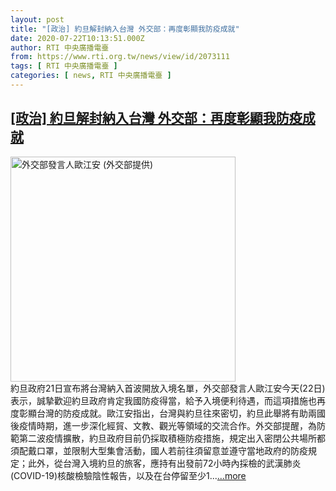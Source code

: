 ```yaml
---
layout: post
title: "[政治] 約旦解封納入台灣 外交部：再度彰顯我防疫成就"
date: 2020-07-22T10:13:51.000Z
author: RTI 中央廣播電臺
from: https://www.rti.org.tw/news/view/id/2073111
tags: [ RTI 中央廣播電臺 ]
categories: [ news, RTI 中央廣播電臺 ]
---
```

<!--1595412831000-->
[[政治] 約旦解封納入台灣 外交部：再度彰顯我防疫成就](https://www.rti.org.tw/news/view/id/2073111)
------

<div>
<img src="https://static.rti.org.tw/assets/thumbnails/2020/04/16/dd2015eb74c5b9f0fdfd4a4e587087e3.jpg" width="360" alt="外交部發言人歐江安 (外交部提供)" title="外交部發言人歐江安 (外交部提供)"><br>約旦政府21日宣布將台灣納入首波開放入境名單，外交部發言人歐江安今天(22日)表示，誠摯歡迎約旦政府肯定我國防疫得當，給予入境便利待遇，而這項措施也再度彰顯台灣的防疫成就。歐江安指出，台灣與約旦往來密切，約旦此舉將有助兩國後疫情時期，進一步深化經貿、文教、觀光等領域的交流合作。外交部提醒，為防範第二波疫情擴散，約旦政府目前仍採取積極防疫措施，規定出入密閉公共場所都須配戴口罩，並限制大型集會活動，國人若前往須留意並遵守當地政府的防疫規定；此外，從台灣入境約旦的旅客，應持有出發前72小時內採檢的武漢肺炎(COVID-19)核酸檢驗陰性報告，以及在台停留至少1...<a target="_blank" href="https://www.rti.org.tw/news/view/id/2073111">...more</a>
</div>
